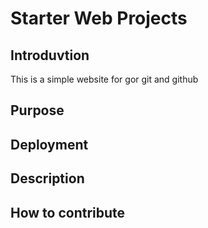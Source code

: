 # Starter Web Projects

## Introduvtion

This is a simple website for gor git and github

## Purpose

## Deployment

## Description

## How to contribute
